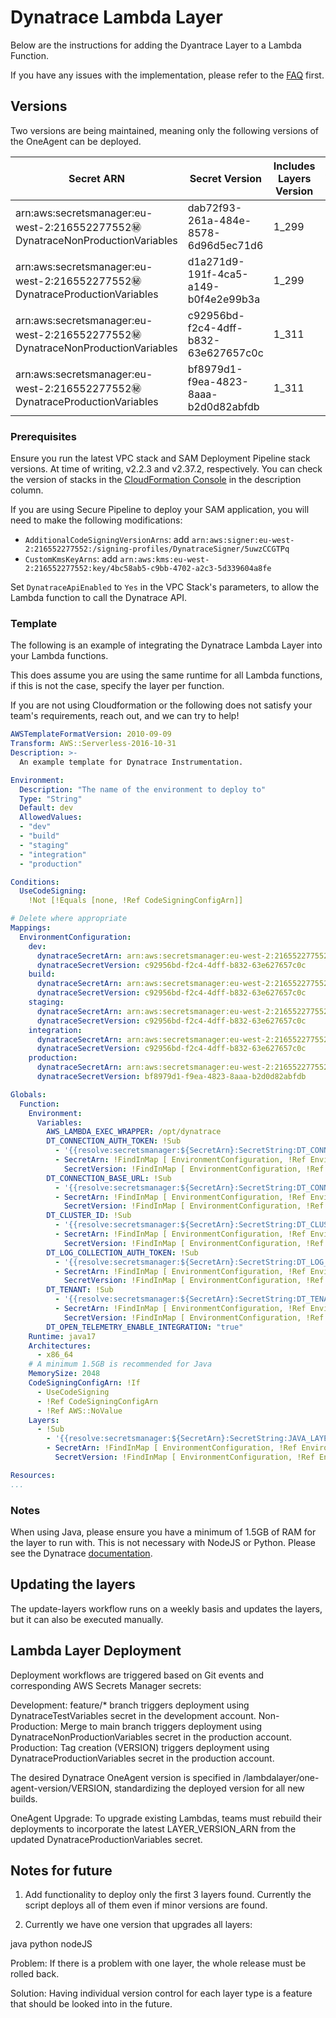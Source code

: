# Dynatrace Lambda Layer

Below are the instructions for adding the Dyantrace Layer to a Lambda Function.

If you have any issues with the implementation, please refer to the [FAQ](../FAQ.md) first.

## Versions
Two versions are being maintained, meaning only the following versions of the OneAgent can be deployed.

| Secret ARN 	| Secret Version 	| Includes Layers Version 	| Valid From 	| Valid To 	|
|------------	|----------------	|--------------------	|------------	|----------	|
|  arn:aws:secretsmanager:eu-west-2:216552277552:secret:DynatraceNonProductionVariables | dab72f93-261a-484e-8578-6d96d5ec71d6                 	|       1_299             	|     September 24       	|     March 25     	|
|  arn:aws:secretsmanager:eu-west-2:216552277552:secret:DynatraceProductionVariables | d1a271d9-191f-4ca5-a149-b0f4e2e99b3a                	|       1_299            	|     September 24       	|     March 25     	|
|  arn:aws:secretsmanager:eu-west-2:216552277552:secret:DynatraceNonProductionVariables | c92956bd-f2c4-4dff-b832-63e627657c0c                	|       1_311             	|     May 25       	|     November 25     	|
|  arn:aws:secretsmanager:eu-west-2:216552277552:secret:DynatraceProductionVariables | bf8979d1-f9ea-4823-8aaa-b2d0d82abfdb                	|       1_311             	|     May 25       	|     November 25     	|

### Prerequisites

Ensure you run the latest VPC stack and SAM Deployment Pipeline stack versions. At time of writing, v2.2.3 and v2.37.2, respectively. You can check the version of stacks in the [CloudFormation Console](https://eu-west-2.console.aws.amazon.com/cloudformation/home?region=eu-west-2#/stacks) in the description column.

If you are using Secure Pipeline to deploy your SAM application, you will need to make the following modifications:

- `AdditionalCodeSigningVersionArns`: add `arn:aws:signer:eu-west-2:216552277552:/signing-profiles/DynatraceSigner/5uwzCCGTPq`
- `CustomKmsKeyArns`: add `arn:aws:kms:eu-west-2:216552277552:key/4bc58ab5-c9bb-4702-a2c3-5d339604a8fe`

Set `DynatraceApiEnabled` to `Yes` in the VPC Stack's parameters, to allow the Lambda function to call the Dynatrace API.

### Template

The following is an example of integrating the Dynatrace Lambda Layer into your Lambda functions.

This does assume you are using the same runtime for all Lambda functions, if this is not the case, specify the layer per function.

If you are not using Cloudformation or the following does not satisfy your team's requirements, reach out, and we can try to help!

```yaml
AWSTemplateFormatVersion: 2010-09-09
Transform: AWS::Serverless-2016-10-31
Description: >-
  An example template for Dynatrace Instrumentation.

Environment:
  Description: "The name of the environment to deploy to"
  Type: "String"
  Default: dev
  AllowedValues:
  - "dev"
  - "build"
  - "staging"
  - "integration"
  - "production"

Conditions:
  UseCodeSigning:
    !Not [!Equals [none, !Ref CodeSigningConfigArn]]

# Delete where appropriate
Mappings:
  EnvironmentConfiguration:
    dev:
      dynatraceSecretArn: arn:aws:secretsmanager:eu-west-2:216552277552:secret:DynatraceNonProductionVariables
      dynatraceSecretVersion: c92956bd-f2c4-4dff-b832-63e627657c0c
    build:
      dynatraceSecretArn: arn:aws:secretsmanager:eu-west-2:216552277552:secret:DynatraceNonProductionVariables
      dynatraceSecretVersion: c92956bd-f2c4-4dff-b832-63e627657c0c
    staging:
      dynatraceSecretArn: arn:aws:secretsmanager:eu-west-2:216552277552:secret:DynatraceNonProductionVariables
      dynatraceSecretVersion: c92956bd-f2c4-4dff-b832-63e627657c0c
    integration:
      dynatraceSecretArn: arn:aws:secretsmanager:eu-west-2:216552277552:secret:DynatraceNonProductionVariables
      dynatraceSecretVersion: c92956bd-f2c4-4dff-b832-63e627657c0c
    production:
      dynatraceSecretArn: arn:aws:secretsmanager:eu-west-2:216552277552:secret:DynatraceProductionVariables
      dynatraceSecretVersion: bf8979d1-f9ea-4823-8aaa-b2d0d82abfdb

Globals:
  Function:
    Environment:
      Variables:
        AWS_LAMBDA_EXEC_WRAPPER: /opt/dynatrace
        DT_CONNECTION_AUTH_TOKEN: !Sub
          - '{{resolve:secretsmanager:${SecretArn}:SecretString:DT_CONNECTION_AUTH_TOKEN::${SecretVersion}}}'
          - SecretArn: !FindInMap [ EnvironmentConfiguration, !Ref Environment, dynatraceSecretArn ]
            SecretVersion: !FindInMap [ EnvironmentConfiguration, !Ref Environment, dynatraceSecretVersion ]
        DT_CONNECTION_BASE_URL: !Sub
          - '{{resolve:secretsmanager:${SecretArn}:SecretString:DT_CONNECTION_BASE_URL::${SecretVersion}}}'
          - SecretArn: !FindInMap [ EnvironmentConfiguration, !Ref Environment, dynatraceSecretArn ]
            SecretVersion: !FindInMap [ EnvironmentConfiguration, !Ref Environment, dynatraceSecretVersion ]
        DT_CLUSTER_ID: !Sub
          - '{{resolve:secretsmanager:${SecretArn}:SecretString:DT_CLUSTER_ID::${SecretVersion}}}'
          - SecretArn: !FindInMap [ EnvironmentConfiguration, !Ref Environment, dynatraceSecretArn ]
            SecretVersion: !FindInMap [ EnvironmentConfiguration, !Ref Environment, dynatraceSecretVersion ]
        DT_LOG_COLLECTION_AUTH_TOKEN: !Sub
          - '{{resolve:secretsmanager:${SecretArn}:SecretString:DT_LOG_COLLECTION_AUTH_TOKEN::${SecretVersion}}}'
          - SecretArn: !FindInMap [ EnvironmentConfiguration, !Ref Environment, dynatraceSecretArn ]
            SecretVersion: !FindInMap [ EnvironmentConfiguration, !Ref Environment, dynatraceSecretVersion ]
        DT_TENANT: !Sub
          - '{{resolve:secretsmanager:${SecretArn}:SecretString:DT_TENANT::${SecretVersion}}}'
          - SecretArn: !FindInMap [ EnvironmentConfiguration, !Ref Environment, dynatraceSecretArn ]
            SecretVersion: !FindInMap [ EnvironmentConfiguration, !Ref Environment, dynatraceSecretVersion ]
        DT_OPEN_TELEMETRY_ENABLE_INTEGRATION: "true"
    Runtime: java17
    Architectures:
      - x86_64
    # A minimum 1.5GB is recommended for Java
    MemorySize: 2048
    CodeSigningConfigArn: !If
      - UseCodeSigning
      - !Ref CodeSigningConfigArn
      - !Ref AWS::NoValue
    Layers: 
      - !Sub
        - '{{resolve:secretsmanager:${SecretArn}:SecretString:JAVA_LAYER::${SecretVersion}}}' # or NODEJS_LAYER or PYTHON_LAYER
        - SecretArn: !FindInMap [ EnvironmentConfiguration, !Ref Environment, dynatraceSecretArn ]
          SecretVersion: !FindInMap [ EnvironmentConfiguration, !Ref Environment, dynatraceSecretVersion ]

Resources:
...
```

### Notes

When using Java, please ensure you have a minimum of 1.5GB of RAM for the layer to run with. This is not necessary with NodeJS or Python. Please see the Dynatrace [documentation](https://www.dynatrace.com/support/help/shortlink/aws-lambda-extension#lambda-java-rt-mem-limit).

## Updating the layers

The update-layers workflow runs on a weekly basis and updates the layers, but it can also be executed manually.

## Lambda Layer Deployment

Deployment workflows are triggered based on Git events and corresponding AWS Secrets Manager secrets:

Development: feature/* branch triggers deployment using DynatraceTestVariables secret in the development account.
Non-Production: Merge to main branch triggers deployment using DynatraceNonProductionVariables secret in the production account.
Production: Tag creation (VERSION) triggers deployment using DynatraceProductionVariables secret in the production account.

The desired Dynatrace OneAgent version is specified in /lambdalayer/one-agent-version/VERSION, standardizing the deployed version for all new builds.

OneAgent Upgrade: To upgrade existing Lambdas, teams must rebuild their deployments to incorporate the latest LAYER_VERSION_ARN from the updated DynatraceProductionVariables secret.

## Notes for future

1) Add functionality to deploy only the first 3 layers found. Currently the script deploys all of them even if minor versions are found. 

2) Currently we have one version that upgrades all layers:

java
python
nodeJS

Problem: If there is a problem with one layer, the whole release must be rolled back. 

Solution: Having individual version control for each layer type is a feature that should be looked into in the future. 
